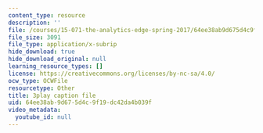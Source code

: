 ```yaml
---
content_type: resource
description: ''
file: /courses/15-071-the-analytics-edge-spring-2017/64ee38ab9d675d4c9f19dc42da4b039f_oAW8AgU0FE4.vtt
file_size: 3091
file_type: application/x-subrip
hide_download: true
hide_download_original: null
learning_resource_types: []
license: https://creativecommons.org/licenses/by-nc-sa/4.0/
ocw_type: OCWFile
resourcetype: Other
title: 3play caption file
uid: 64ee38ab-9d67-5d4c-9f19-dc42da4b039f
video_metadata:
  youtube_id: null
---
```

